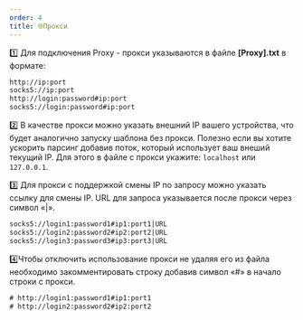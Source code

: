 ```yaml
---
order: 4
title: 🌐Прокси
---
```


1️⃣ Для подключения Proxy - прокси указываются в файле **\[Proxy\].txt** в формате:

```HTML
http://ip:port
socks5://ip:port
http://login:password#ip:port
socks5://login:password#ip:port
```

2️⃣ В качестве прокси можно указать внешний IP вашего устройства, что будет аналогично запуску шаблона без прокси. Полезно если вы хотите ускорить парсинг добавив поток, который использует ваш внеший текущий IP. Для этого в файле с прокси укажите: `localhost` или `127.0.0.1`.

3️⃣ Для прокси с поддержкой смены IP по запросу можно указать ссылку для смены IP. URL для запроса указывается после прокси через символ «|».

```HTML
socks5://login1:password1#ip1:port1|URL
socks5://login2:password2#ip2:port2|URL
socks5://login3:password3#ip3:port3|URL
```

4️⃣Чтобы отключить использование прокси не удаляя его из файла необходимо закомментировать строку добавив символ «#» в начало строки с прокси.

```HTML
# http://login1:password1#ip1:port1
# http://login2:password2#ip2:port2
```